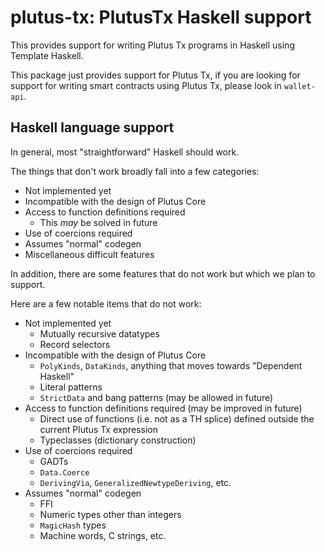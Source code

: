 # plutus-tx: PlutusTx Haskell support

This provides support for writing Plutus Tx programs in Haskell using Template Haskell.

This package just provides support for Plutus Tx, if you are looking for support for
writing smart contracts using Plutus Tx, please look in `wallet-api`.

## Haskell language support

In general, most "straightforward" Haskell should work. 

The things that don't work broadly fall into a few categories:
- Not implemented yet
- Incompatible with the design of Plutus Core
- Access to function definitions required
    - This *may* be solved in future
- Use of coercions required
- Assumes "normal" codegen
- Miscellaneous difficult features

In addition, there are some features that do not work but which we plan to support.

Here are a few notable items that do not work:

- Not implemented yet
    - Mutually recursive datatypes
    - Record selectors 
- Incompatible with the design of Plutus Core
    - `PolyKinds`, `DataKinds`, anything that moves towards "Dependent Haskell"
    - Literal patterns
    - `StrictData` and bang patterns (may be allowed in future)
- Access to function definitions required (may be improved in future)
    - Direct use of functions (i.e. not as a TH splice) defined outside the current Plutus Tx expression
    - Typeclasses (dictionary construction)
- Use of coercions required
    - GADTs
    - `Data.Coerce`
    - `DerivingVia`, `GeneralizedNewtypeDeriving`, etc.
- Assumes "normal" codegen
    - FFI
    - Numeric types other than integers
    - `MagicHash` types
    - Machine words, C strings, etc.
